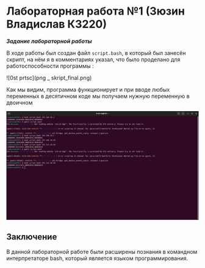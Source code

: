 # Лабораторная работа №1 (Зюзин Владислав К3220)

***Задание лабораторной работы***

В ходе работы был создан файл `script.bash`, в который был занесён скрипт, на нём я в комментариях указал, что было проделано для работоспособности программы : 


![0st prtsc](png _ skript_final.png)

Как мы видим, программа функционирует и при вводе любых переменных в десятичном коде мы получаем нужную переменную в двоичном

![0st prtsc](png2.png)

## Заключение

В данной лабораторной работе были расширены познания в командном интерпретаторе bash, который является языĸом программирования.

